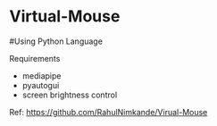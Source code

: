 # Virtual-Mouse
#Using Python Language

Requirements 
- mediapipe
- pyautogui
- screen brightness control



Ref: https://github.com/RahulNimkande/Virual-Mouse
